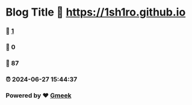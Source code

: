 # Blog Title :link: https://1sh1ro.github.io 
### :page_facing_up: [1](https://1sh1ro.github.io/tag.html) 
### :speech_balloon: 0 
### :hibiscus: 87 
### :alarm_clock: 2024-06-27 15:44:37 
### Powered by :heart: [Gmeek](https://github.com/Meekdai/Gmeek)
